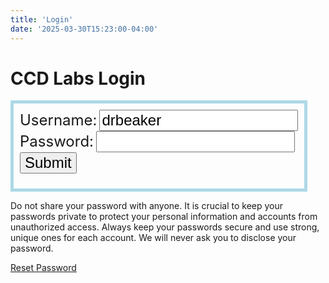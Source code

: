 ```yaml
---
title: 'Login'
date: '2025-03-30T15:23:00-04:00'
---
```


# CCD Labs Login

<div style="position: relative; display: inline-block; border-style: solid; border-width: 5px; border-color: lightblue; padding: 10px;">
  <!-- Note: scoped attribute allows style within body. -->
  <style type="text/css" scoped>
    .error-message {
      position: absolute;
      top: 50%;
      left: 25%;
      /* transform: translate(-50%, -150%); */
      background-color: red;
      color: white;
      padding: 10px;
      border-radius: 5px;
      display: none;
      /*font-size: 14px;*/
      z-index: 1000; /* Ensures the popup appears above other elements */
    }
    label {
      font-size: x-large;
    }
    input {
      font-size: x-large;
    }
    button {
      font-size: x-large;
    }
  </style>
  <form id="login-form">
    <label for="name">Username:</label>
    <input type="text" id="name" name="name" value="drbeaker" readonly><br/>
    <label for="password">Password:</label>
    <input type="text" id="password" name="password" required><br/>
    <button type="submit">Submit</button>
  </form>
  <div id="error-message" class="error-message">Incorrect Password</div>
</div>

<script>
  document.getElementById('login-form').addEventListener('submit', function(event) {
    event.preventDefault();
    const errorMessage = document.getElementById('error-message');
    // Show error message
    errorMessage.style.display = 'block';
    // Hide error message after 5 seconds
    setTimeout(function() {
      errorMessage.style.display = 'none';
    }, 5000);
  });
</script>

Do not share your password with anyone. It is crucial to keep your passwords
private to protect your personal information and accounts from unauthorized
access. Always keep your passwords secure and use strong, unique ones for each
account. We will never ask you to disclose your password.

[Reset Password](reset)
